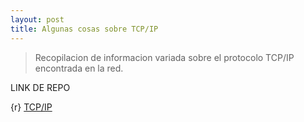 ```yaml
---
layout: post
title: Algunas cosas sobre TCP/IP
---
```



> Recopilacion de informacion variada sobre el protocolo TCP/IP encontrada en la red.
 
LINK DE REPO 

{r} [TCP/IP](https://github.com/room29/post/blob/master/TCP-IP.md)






